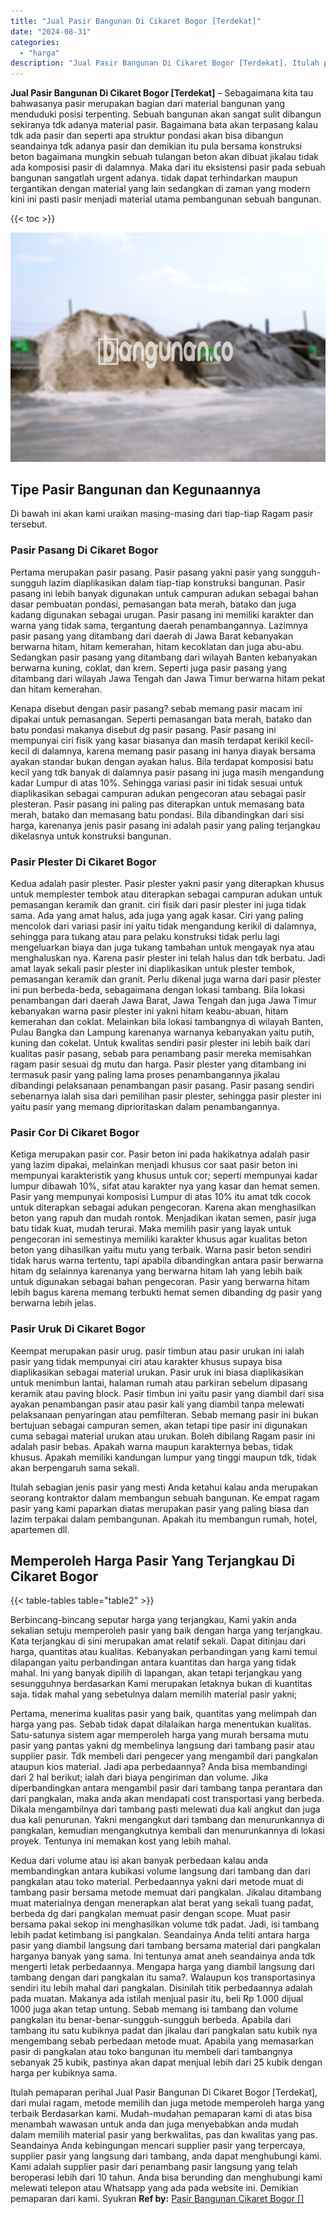 ```yaml
---
title: "Jual Pasir Bangunan Di Cikaret Bogor [Terdekat]"
date: "2024-08-31"
categories: 
  - "harga"
description: "Jual Pasir Bangunan Di Cikaret Bogor [Terdekat]. Itulah pemaparan perihal Jual Pasir Bangunan Di Cikaret Bogor [Terdekat], dari mulai ragam, metode memilih..."
---
```


**Jual Pasir Bangunan Di Cikaret Bogor \[Terdekat\]** – Sebagaimana kita tau bahwasanya pasir merupakan bagian dari material bangunan yang menduduki posisi terpenting. Sebuah bangunan akan sangat sulit dibangun sekiranya tdk adanya material pasir. Bagaimana bata akan terpasang kalau tdk ada pasir dan seperti apa struktur pondasi akan bisa dibangun seandainya tdk adanya pasir dan demikian itu pula bersama konstruksi beton bagaimana mungkin sebuah tulangan beton akan dibuat jikalau tidak ada komposisi pasir di dalamnya. Maka dari itu eksistensi pasir pada sebuah bangunan sangatlah urgent adanya. tidak dapat terhindarkan maupun tergantikan dengan material yang lain sedangkan di zaman yang modern kini ini pasti pasir menjadi material utama pembangunan sebuah bangunan.

{{< toc >}}

![Jual Pasir Bangunan Di Cikaret Bogor [Terdekat]](/images/jual-pasir-bangunan-07.png)

## Tipe Pasir Bangunan dan Kegunaannya

Di bawah ini akan kami uraikan masing-masing dari tiap-tiap Ragam pasir tersebut.

### Pasir Pasang Di Cikaret Bogor

Pertama merupakan pasir pasang. Pasir pasang yakni pasir yang sungguh-sungguh lazim diaplikasikan dalam tiap-tiap konstruksi bangunan. Pasir pasang ini lebih banyak digunakan untuk campuran adukan sebagai bahan dasar pembuatan pondasi, pemasangan bata merah, batako dan juga kadang digunakan sebagai urugan. Pasir pasang ini memiliki karakter dan warna yang tidak sama, tergantung daerah penambangannya. Lazimnya pasir pasang yang ditambang dari daerah di Jawa Barat kebanyakan berwarna hitam, hitam kemerahan, hitam kecoklatan dan juga abu-abu. Sedangkan pasir pasang yang ditambang dari wilayah Banten kebanyakan berwarna kuning, coklat, dan krem. Seperti juga pasir pasang yang ditambang dari wilayah Jawa Tengah dan Jawa Timur berwarna hitam pekat dan hitam kemerahan.

Kenapa disebut dengan pasir pasang? sebab memang pasir macam ini dipakai untuk pemasangan. Seperti pemasangan bata merah, batako dan batu pondasi makanya disebut dg pasir pasang. Pasir pasang ini mempunyai ciri fisik yang kasar biasanya dan masih terdapat kerikil kecil-kecil di dalamnya, karena memang pasir pasang ini hanya diayak bersama ayakan standar bukan dengan ayakan halus. Bila terdapat komposisi batu kecil yang tdk banyak di dalamnya pasir pasang ini juga masih mengandung kadar Lumpur di atas 10%. Sehingga variasi pasir ini tidak sesuai untuk diaplikasikan sebagai campuran adukan pengecoran atau sebagai pasir plesteran. Pasir pasang ini paling pas diterapkan untuk memasang bata merah, batako dan memasang batu pondasi. Bila dibandingkan dari sisi harga, karenanya jenis pasir pasang ini adalah pasir yang paling terjangkau dikelasnya untuk konstruksi bangunan.

### Pasir Plester Di Cikaret Bogor

Kedua adalah pasir plester. Pasir plester yakni pasir yang diterapkan khusus untuk memplester tembok atau diterapkan sebagai campuran adukan untuk pemasangan keramik dan granit. ciri fisik dari pasir plester ini juga tidak sama. Ada yang amat halus, ada juga yang agak kasar. Ciri yang paling mencolok dari variasi pasir ini yaitu tidak mengandung kerikil di dalamnya, sehingga para tukang atau para pelaku konstruksi tidak perlu lagi mengeluarkan biaya dan juga tukang tambahan untuk mengayak nya atau menghaluskan nya. Karena pasir plester ini telah halus dan tdk berbatu. Jadi amat layak sekali pasir plester ini diaplikasikan untuk plester tembok, pemasangan keramik dan granit. Perlu dikenal juga warna dari pasir plester ini pun berbeda-beda, sebagaimana dengan lokasi tambang. Bila lokasi penambangan dari daerah Jawa Barat, Jawa Tengah dan juga Jawa Timur kebanyakan warna pasir plester ini yakni hitam keabu-abuan, hitam kemerahan dan coklat. Melainkan bila lokasi tambangnya di wilayah Banten, Pulau Bangka dan Lampung karenanya warnanya kebanyakan yaitu putih, kuning dan cokelat. Untuk kwalitas sendiri pasir plester ini lebih baik dari kualitas pasir pasang, sebab para penambang pasir mereka memisahkan ragam pasir sesuai dg mutu dan harga. Pasir plester yang ditambang ini termasuk pasir yang paling lama proses penambangannya jikalau dibandingi pelaksanaan penambangan pasir pasang. Pasir pasang sendiri sebenarnya ialah sisa dari pemilihan pasir plester, sehingga pasir plester ini yaitu pasir yang memang diprioritaskan dalam penambangannya.

### Pasir Cor Di Cikaret Bogor

Ketiga merupakan pasir cor. Pasir beton ini pada hakikatnya adalah pasir yang lazim dipakai, melainkan menjadi khusus cor saat pasir beton ini mempunyai karakteristik yang khusus untuk cor; seperti mempunyai kadar lumpur dibawah 10%, sifat atau karakter nya yang kasar dan hemat semen. Pasir yang mempunyai komposisi Lumpur di atas 10% itu amat tdk cocok untuk diterapkan sebagai adukan pengecoran. Karena akan menghasilkan beton yang rapuh dan mudah rontok. Menjadikan ikatan semen, pasir juga batu tidak kuat, mudah terurai. Maka memilih pasir yang layak untuk pengecoran ini semestinya memiliki karakter khusus agar kualitas beton beton yang dihasilkan yaitu mutu yang terbaik. Warna pasir beton sendiri tidak harus warna tertentu, tapi apabila dibandingkan antara pasir berwarna hitam dg selainnya karenanya yang berwarna hitam lah yang lebih baik untuk digunakan sebagai bahan pengecoran. Pasir yang berwarna hitam lebih bagus karena memang terbukti hemat semen dibanding dg pasir yang berwarna lebih jelas.

### Pasir Uruk Di Cikaret Bogor

Keempat merupakan pasir urug. pasir timbun atau pasir urukan ini ialah pasir yang tidak mempunyai ciri atau karakter khusus supaya bisa diaplikasikan sebagai material urukan. Pasir uruk ini biasa diaplikasikan untuk menimbun lantai, halaman rumah atau parkiran sebelum dipasang keramik atau paving block. Pasir timbun ini yaitu pasir yang diambil dari sisa ayakan penambangan pasir atau pasir kali yang diambil tanpa melewati pelaksanaan penyaringan atau pemfilteran. Sebab memang pasir ini bukan bertujuan sebagai campuran semen, akan tetapi tipe pasir ini digunakan cuma sebagai material urukan atau urukan. Boleh dibilang Ragam pasir ini adalah pasir bebas. Apakah warna maupun karakternya bebas, tidak khusus. Apakah memiliki kandungan lumpur yang tinggi maupun tdk, tidak akan berpengaruh sama sekali.

Itulah sebagian jenis pasir yang mesti Anda ketahui kalau anda merupakan seorang kontraktor dalam membangun sebuah bangunan. Ke empat ragam pasir yang kami paparkan diatas merupakan pasir yang paling biasa dan lazim terpakai dalam pembangunan. Apakah itu membangun rumah, hotel, apartemen dll.

## Memperoleh Harga Pasir Yang Terjangkau Di Cikaret Bogor

{{< table-tables table="table2" >}}

Berbincang-bincang seputar harga yang terjangkau, Kami yakin anda sekalian setuju memperoleh pasir yang baik dengan harga yang terjangkau. Kata terjangkau di sini merupakan amat relatif sekali. Dapat ditinjau dari harga, quantitas atau kualitas. Kebanyakan perbandingan yang kami temui dilapangan yaitu perbandingan antara kuantitas dan harga yang tidak mahal. Ini yang banyak dipilih di lapangan, akan tetapi terjangkau yang sesungguhnya berdasarkan Kami merupakan letaknya bukan di kuantitas saja. tidak mahal yang sebetulnya dalam memilih material pasir yakni;

Pertama, menerima kualitas pasir yang baik, quantitas yang melimpah dan harga yang pas. Sebab tidak dapat dilalaikan harga menentukan kualitas. Satu-satunya sistem agar memperoleh harga yang murah bersama mutu pasir yang pantas yakni dg membelinya langsung dari tambang pasir atau supplier pasir. Tdk membeli dari pengecer yang mengambil dari pangkalan ataupun kios material. Jadi apa perbedaannya? Anda bisa membandingi dari 2 hal berikut; ialah dari biaya pengiriman dan volume. Jika diperbandingkan antara mengambil pasir dari tambang tanpa perantara dan dari pangkalan, maka anda akan mendapati cost transportasi yang berbeda. Dikala mengambilnya dari tambang pasti melewati dua kali angkut dan juga dua kali penurunan. Yakni mengangkut dari tambang dan menurunkannya di pangkalan, kemudian mengangkutnya kembali dan menurunkannya di lokasi proyek. Tentunya ini memakan kost yang lebih mahal.

Kedua dari volume atau isi akan banyak perbedaan kalau anda membandingkan antara kubikasi volume langsung dari tambang dan dari pangkalan atau toko material. Perbedaannya yakni dari metode muat di tambang pasir bersama metode memuat dari pangkalan. Jikalau ditambang muat materialnya dengan menerapkan alat berat yang sekali tuang padat, berbeda dg dari pangkalan memuat pasir dengan scope. Muat pasir bersama pakai sekop ini menghasilkan volume tdk padat. Jadi, isi tambang lebih padat ketimbang isi pangkalan. Seandainya Anda teliti antara harga pasir yang diambil langsung dari tambang bersama material dari pangkalan harganya banyak yang sama. Ini tentunya amat aneh seandainya anda tdk mengerti letak perbedaannya. Mengapa harga yang diambil langsung dari tambang dengan dari pangkalan itu sama?. Walaupun kos transportasinya sendiri itu lebih mahal dari pangkalan. Disinilah titik perbedaannya adalah pada muatan. Makanya ada istilah menjual pasir itu, beli Rp 1.000 dijual 1000 juga akan tetap untung. Sebab memang isi tambang dan volume pangkalan itu benar-benar-sungguh-sungguh berbeda. Apabila dari tambang itu satu kubiknya padat dan jikalau dari pangkalan satu kubik nya mengembang sebab perbedaan metode muat. Apabila yang memasarkan pasir di pangkalan atau toko bangunan itu membeli dari tambangnya sebanyak 25 kubik, pastinya akan dapat menjual lebih dari 25 kubik dengan harga per kubiknya sama.

Itulah pemaparan perihal Jual Pasir Bangunan Di Cikaret Bogor \[Terdekat\], dari mulai ragam, metode memilih dan juga metode memperoleh harga yang terbaik Berdasarkan kami. Mudah-mudahan pemaparan kami di atas bisa menambah wawasan untuk anda dan juga menyebabkan anda mudah dalam memilih material pasir yang berkwalitas, pas dan kwalitas yang pas. Seandainya Anda kebingungan mencari supplier pasir yang terpercaya, supplier pasir yang langsung dari tambang, anda dapat menghubungi kami. Kami adalah supplier pasir dari penambang pasir langsung yang telah beroperasi lebih dari 10 tahun. Anda bisa berunding dan menghubungi kami melewati telepon atau Whatsapp yang ada pada website ini. Demikian pemaparan dari kami. Syukran
**Ref by:** [Pasir Bangunan Cikaret Bogor []](https://id.wikipedia.org/wiki/Pasir)

